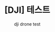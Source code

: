 ---
layout: post
title: '[DJI] 테스트'
subtitle: 'dji drone test'
categories: drone
tags: dji
comments: true
---